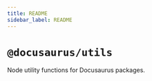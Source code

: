 ```yaml
---
title: README
sidebar_label: README
---
```

# `@docusaurus/utils`

Node utility functions for Docusaurus packages.

